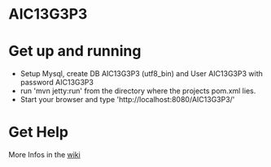 AIC13G3P3
=========

# Get up and running

* Setup Mysql, create DB AIC13G3P3 (utf8_bin) and User AIC13G3P3 with password AIC13G3P3
* run 'mvn jetty:run' from the directory where the projects pom.xml lies.
* Start your browser and type 'http://localhost:8080/AIC13G3P3/'

# Get Help
More Infos in the [wiki](https://github.com/tarator/AIC13G3P3/wiki)
